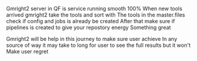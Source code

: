 Gmright2 server in QF is service running smooth 100%
When new tools arrived gmright2 take the tools and sort with
The tools in the master.files check if config and jobs is already be created 
After that make sure if pipelines is created to give your repostory energy 
Something great 

Gmright2 will be help in this journey to make sure user achieve 
In any source of way it may take to long for user to see the full results but it won't 
Make user regret 
